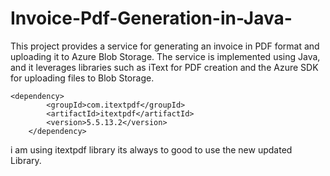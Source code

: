 # Invoice-Pdf-Generation-in-Java-



This project provides a service for generating an invoice in PDF format and uploading it to Azure Blob Storage. The service is implemented using Java, and it leverages libraries such as iText for PDF creation and the Azure SDK for uploading files to Blob Storage.

    <dependency>
            <groupId>com.itextpdf</groupId>
            <artifactId>itextpdf</artifactId>
            <version>5.5.13.2</version>
        </dependency>

i am using itextpdf library its always to good to use the new updated Library.



